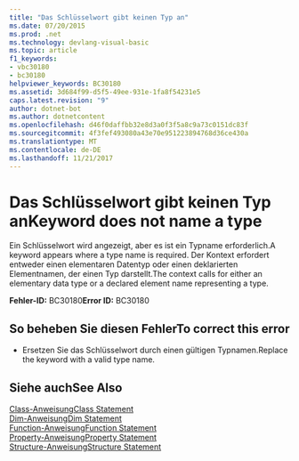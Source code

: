 ```yaml
---
title: "Das Schlüsselwort gibt keinen Typ an"
ms.date: 07/20/2015
ms.prod: .net
ms.technology: devlang-visual-basic
ms.topic: article
f1_keywords:
- vbc30180
- bc30180
helpviewer_keywords: BC30180
ms.assetid: 3d684f99-d5f5-49ee-931e-1fa8f54231e5
caps.latest.revision: "9"
author: dotnet-bot
ms.author: dotnetcontent
ms.openlocfilehash: d46f0daffbb32e8d3a0f3f5a8c9a73c0151dc83f
ms.sourcegitcommit: 4f3fef493080a43e70e951223894768d36ce430a
ms.translationtype: MT
ms.contentlocale: de-DE
ms.lasthandoff: 11/21/2017
---
```

# <a name="keyword-does-not-name-a-type"></a><span data-ttu-id="698fc-102">Das Schlüsselwort gibt keinen Typ an</span><span class="sxs-lookup"><span data-stu-id="698fc-102">Keyword does not name a type</span></span>
<span data-ttu-id="698fc-103">Ein Schlüsselwort wird angezeigt, aber es ist ein Typname erforderlich.</span><span class="sxs-lookup"><span data-stu-id="698fc-103">A keyword appears where a type name is required.</span></span> <span data-ttu-id="698fc-104">Der Kontext erfordert entweder einen elementaren Datentyp oder einen deklarierten Elementnamen, der einen Typ darstellt.</span><span class="sxs-lookup"><span data-stu-id="698fc-104">The context calls for either an elementary data type or a declared element name representing a type.</span></span>  
  
 <span data-ttu-id="698fc-105">**Fehler-ID:** BC30180</span><span class="sxs-lookup"><span data-stu-id="698fc-105">**Error ID:** BC30180</span></span>  
  
## <a name="to-correct-this-error"></a><span data-ttu-id="698fc-106">So beheben Sie diesen Fehler</span><span class="sxs-lookup"><span data-stu-id="698fc-106">To correct this error</span></span>  
  
-   <span data-ttu-id="698fc-107">Ersetzen Sie das Schlüsselwort durch einen gültigen Typnamen.</span><span class="sxs-lookup"><span data-stu-id="698fc-107">Replace the keyword with a valid type name.</span></span>  
  
## <a name="see-also"></a><span data-ttu-id="698fc-108">Siehe auch</span><span class="sxs-lookup"><span data-stu-id="698fc-108">See Also</span></span>  
 [<span data-ttu-id="698fc-109">Class-Anweisung</span><span class="sxs-lookup"><span data-stu-id="698fc-109">Class Statement</span></span>](../../visual-basic/language-reference/statements/class-statement.md)  
 [<span data-ttu-id="698fc-110">Dim-Anweisung</span><span class="sxs-lookup"><span data-stu-id="698fc-110">Dim Statement</span></span>](../../visual-basic/language-reference/statements/dim-statement.md)  
 [<span data-ttu-id="698fc-111">Function-Anweisung</span><span class="sxs-lookup"><span data-stu-id="698fc-111">Function Statement</span></span>](../../visual-basic/language-reference/statements/function-statement.md)  
 [<span data-ttu-id="698fc-112">Property-Anweisung</span><span class="sxs-lookup"><span data-stu-id="698fc-112">Property Statement</span></span>](../../visual-basic/language-reference/statements/property-statement.md)  
 [<span data-ttu-id="698fc-113">Structure-Anweisung</span><span class="sxs-lookup"><span data-stu-id="698fc-113">Structure Statement</span></span>](../../visual-basic/language-reference/statements/structure-statement.md)
